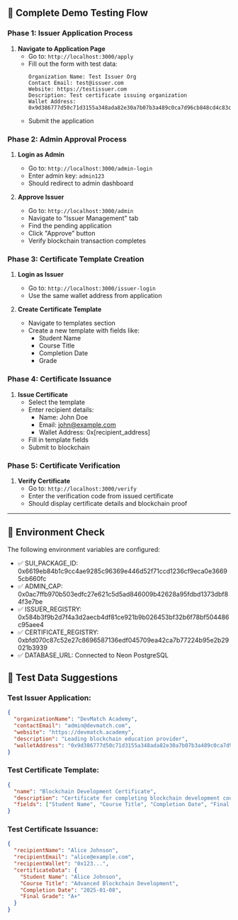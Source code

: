 ## 🧪 Complete Demo Testing Flow

### Phase 1: Issuer Application Process

1. **Navigate to Application Page**
   - Go to: `http://localhost:3000/apply`
   - Fill out the form with test data:
     ```
     Organization Name: Test Issuer Org
     Contact Email: test@issuer.com
     Website: https://testissuer.com
     Description: Test certificate issuing organization
     Wallet Address: 0x9d386777d50c71d3155a348ada82e30a7b07b3a489c0ca7d96cb848cd4c83c8d
     ```
   - Submit the application

### Phase 2: Admin Approval Process

1. **Login as Admin**

   - Go to: `http://localhost:3000/admin-login`
   - Enter admin key: `admin123`
   - Should redirect to admin dashboard

2. **Approve Issuer**
   - Go to: `http://localhost:3000/admin`
   - Navigate to "Issuer Management" tab
   - Find the pending application
   - Click "Approve" button
   - Verify blockchain transaction completes

### Phase 3: Certificate Template Creation

1. **Login as Issuer**

   - Go to: `http://localhost:3000/issuer-login`
   - Use the same wallet address from application

2. **Create Certificate Template**
   - Navigate to templates section
   - Create a new template with fields like:
     - Student Name
     - Course Title
     - Completion Date
     - Grade

### Phase 4: Certificate Issuance

1. **Issue Certificate**
   - Select the template
   - Enter recipient details:
     - Name: John Doe
     - Email: john@example.com
     - Wallet Address: 0x[recipient_address]
   - Fill in template fields
   - Submit to blockchain

### Phase 5: Certificate Verification

1. **Verify Certificate**
   - Go to: `http://localhost:3000/verify`
   - Enter the verification code from issued certificate
   - Should display certificate details and blockchain proof

---

## 🔧 Environment Check

The following environment variables are configured:

- ✅ SUI_PACKAGE_ID: 0x6619eb84b1c9cc4ae9285c96369e446d52f71ccd1236cf9eca0e36695cb660fc
- ✅ ADMIN_CAP: 0x0ac7ffb970b503edfc27e621c5d5ad846009b42628a95fdbd1373dbf84f3e7be
- ✅ ISSUER_REGISTRY: 0x584b3f9b2d7f4a3d2aecb4df81ce921b9b026453bf32b6f78bf504486c95aee4
- ✅ CERTIFICATE_REGISTRY: 0xbfd070c87c52e27c8696587136edf045709ea42ca7b77224b95e2b29021b3939
- ✅ DATABASE_URL: Connected to Neon PostgreSQL

## 🧪 Test Data Suggestions

### Test Issuer Application:

```json
{
  "organizationName": "DevMatch Academy",
  "contactEmail": "admin@devmatch.com",
  "website": "https://devmatch.academy",
  "description": "Leading blockchain education provider",
  "walletAddress": "0x9d386777d50c71d3155a348ada82e30a7b07b3a489c0ca7d96cb848cd4c83c8d"
}
```

### Test Certificate Template:

```json
{
  "name": "Blockchain Development Certificate",
  "description": "Certificate for completing blockchain development course",
  "fields": ["Student Name", "Course Title", "Completion Date", "Final Grade"]
}
```

### Test Certificate Issuance:

```json
{
  "recipientName": "Alice Johnson",
  "recipientEmail": "alice@example.com",
  "recipientWallet": "0x123...",
  "certificateData": {
    "Student Name": "Alice Johnson",
    "Course Title": "Advanced Blockchain Development",
    "Completion Date": "2025-01-08",
    "Final Grade": "A+"
  }
}
```
